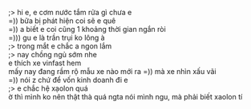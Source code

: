 ;> hi e, e cơm nước tắm rửa gì chưa e<br>
=)) bữa bị phát hiện coi sẽ e quê<br>
=)) a biết e coi cũng 1 khoảng thời gian ngắn ròi<br>
=))) gu e là trần trụi ko lông à<br>
;> trong mắt e chắc a ngon lắm<br>
;> nay chồng ngủ sớm nhe<br>
e thích xe vinfast hem<br>
mấy nay đang rầm rộ mẫu xe nào mới ra =)) mà xe nhìn xấu vãi<br>
=))  nói z chứ để vốn kinh doanh đi e<br>
;> e chắc hệ xạolon quá<br>
ờ thì mình ko nên thật thà quá ngta nói mình ngu, mà phải biết xaolon tí
